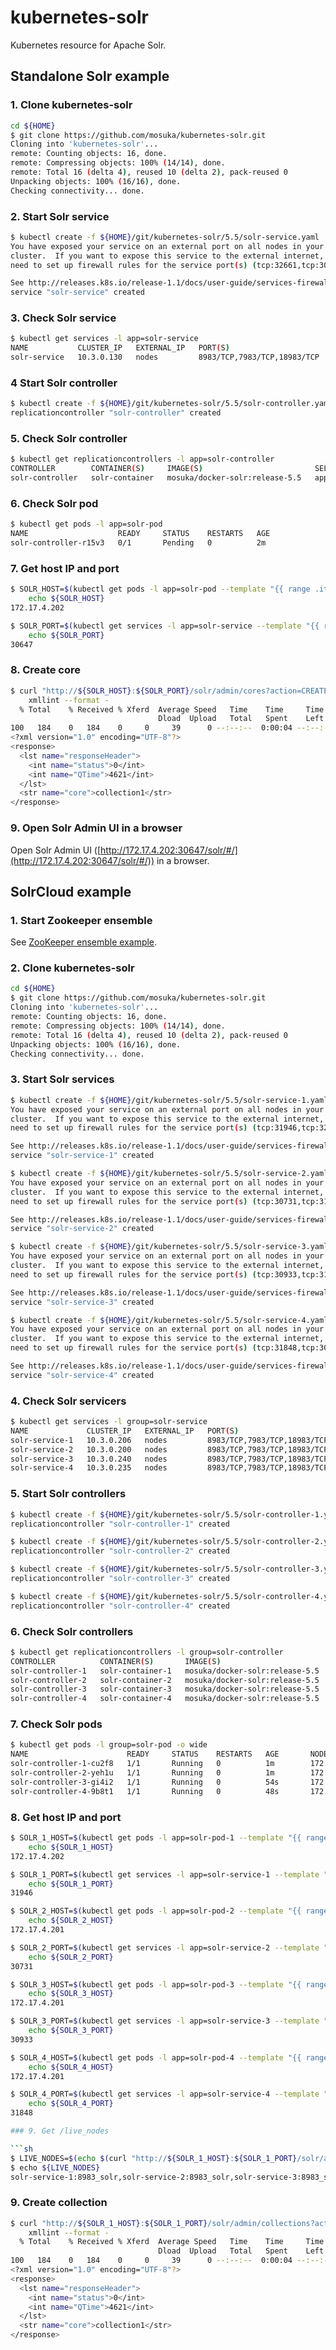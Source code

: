 # kubernetes-solr
Kubernetes resource for Apache Solr.

## Standalone Solr example

### 1. Clone kubernetes-solr

```sh
cd ${HOME}
$ git clone https://github.com/mosuka/kubernetes-solr.git
Cloning into 'kubernetes-solr'...
remote: Counting objects: 16, done.
remote: Compressing objects: 100% (14/14), done.
remote: Total 16 (delta 4), reused 10 (delta 2), pack-reused 0
Unpacking objects: 100% (16/16), done.
Checking connectivity... done.
```

### 2. Start Solr service

```sh
$ kubectl create -f ${HOME}/git/kubernetes-solr/5.5/solr-service.yaml
You have exposed your service on an external port on all nodes in your
cluster.  If you want to expose this service to the external internet, you may
need to set up firewall rules for the service port(s) (tcp:32661,tcp:30312,tcp:32347) to serve traffic.

See http://releases.k8s.io/release-1.1/docs/user-guide/services-firewalls.md for more details.
service "solr-service" created
```

### 3. Check Solr service

```sh
$ kubectl get services -l app=solr-service
NAME           CLUSTER_IP   EXTERNAL_IP   PORT(S)                       SELECTOR            AGE
solr-service   10.3.0.130   nodes         8983/TCP,7983/TCP,18983/TCP   app=zookeeper-pod   1m
```

### 4 Start Solr controller

```sh
$ kubectl create -f ${HOME}/git/kubernetes-solr/5.5/solr-controller.yaml
replicationcontroller "solr-controller" created
```

### 5. Check Solr controller

```sh
$ kubectl get replicationcontrollers -l app=solr-controller
CONTROLLER        CONTAINER(S)     IMAGE(S)                         SELECTOR       REPLICAS   AGE
solr-controller   solr-container   mosuka/docker-solr:release-5.5   app=solr-pod   1          1m
```

### 6. Check Solr pod

```sh
$ kubectl get pods -l app=solr-pod
NAME                    READY     STATUS    RESTARTS   AGE
solr-controller-r15v3   0/1       Pending   0          2m
```

### 7. Get host IP and port

```sh
$ SOLR_HOST=$(kubectl get pods -l app=solr-pod --template "{{ range .items }}{{if eq .status.phase \"Running\" }}{{ .status.hostIP }}{{ end }}{{ end }}") && \
    echo ${SOLR_HOST}
172.17.4.202

$ SOLR_PORT=$(kubectl get services -l app=solr-service --template "{{ range .items }}{{ range .spec.ports }}{{ if eq .name \"solr\" }}{{ .nodePort }}{{ end }}{{ end }}{{ end }}") && \
    echo ${SOLR_PORT}
30647
```

### 8. Create core

```sh
$ curl "http://${SOLR_HOST}:${SOLR_PORT}/solr/admin/cores?action=CREATE&name=collection1&configSet=data_driven_schema_configs&dataDir=data" | \
    xmllint --format -
  % Total    % Received % Xferd  Average Speed   Time    Time     Time  Current
                                 Dload  Upload   Total   Spent    Left  Speed
100   184    0   184    0     0     39      0 --:--:--  0:00:04 --:--:--    39
<?xml version="1.0" encoding="UTF-8"?>
<response>
  <lst name="responseHeader">
    <int name="status">0</int>
    <int name="QTime">4621</int>
  </lst>
  <str name="core">collection1</str>
</response>
```

### 9. Open Solr Admin UI in a browser

Open Solr Admin UI ([http://172.17.4.202:30647/solr/#/](http://172.17.4.202:30647/solr/#/)) in a browser.



## SolrCloud example

### 1. Start Zookeeper ensemble

See [ZooKeeper ensemble example](https://github.com/mosuka/kubernetes-zookeeper).

### 2. Clone kubernetes-solr

```sh
cd ${HOME}
$ git clone https://github.com/mosuka/kubernetes-solr.git
Cloning into 'kubernetes-solr'...
remote: Counting objects: 16, done.
remote: Compressing objects: 100% (14/14), done.
remote: Total 16 (delta 4), reused 10 (delta 2), pack-reused 0
Unpacking objects: 100% (16/16), done.
Checking connectivity... done.
```

### 3. Start Solr services

```sh
$ kubectl create -f ${HOME}/git/kubernetes-solr/5.5/solr-service-1.yaml
You have exposed your service on an external port on all nodes in your
cluster.  If you want to expose this service to the external internet, you may
need to set up firewall rules for the service port(s) (tcp:31946,tcp:32766,tcp:31129) to serve traffic.

See http://releases.k8s.io/release-1.1/docs/user-guide/services-firewalls.md for more details.
service "solr-service-1" created

$ kubectl create -f ${HOME}/git/kubernetes-solr/5.5/solr-service-2.yaml
You have exposed your service on an external port on all nodes in your
cluster.  If you want to expose this service to the external internet, you may
need to set up firewall rules for the service port(s) (tcp:30731,tcp:31027,tcp:30260) to serve traffic.

See http://releases.k8s.io/release-1.1/docs/user-guide/services-firewalls.md for more details.
service "solr-service-2" created

$ kubectl create -f ${HOME}/git/kubernetes-solr/5.5/solr-service-3.yaml
You have exposed your service on an external port on all nodes in your
cluster.  If you want to expose this service to the external internet, you may
need to set up firewall rules for the service port(s) (tcp:30933,tcp:31172,tcp:32132) to serve traffic.

See http://releases.k8s.io/release-1.1/docs/user-guide/services-firewalls.md for more details.
service "solr-service-3" created

$ kubectl create -f ${HOME}/git/kubernetes-solr/5.5/solr-service-4.yaml
You have exposed your service on an external port on all nodes in your
cluster.  If you want to expose this service to the external internet, you may
need to set up firewall rules for the service port(s) (tcp:31848,tcp:30953,tcp:30658) to serve traffic.

See http://releases.k8s.io/release-1.1/docs/user-guide/services-firewalls.md for more details.
service "solr-service-4" created
```

### 4. Check Solr servicers

```sh
$ kubectl get services -l group=solr-service
NAME             CLUSTER_IP   EXTERNAL_IP   PORT(S)                       SELECTOR         AGE
solr-service-1   10.3.0.206   nodes         8983/TCP,7983/TCP,18983/TCP   app=solr-pod-1   1m
solr-service-2   10.3.0.200   nodes         8983/TCP,7983/TCP,18983/TCP   app=solr-pod-2   59s
solr-service-3   10.3.0.240   nodes         8983/TCP,7983/TCP,18983/TCP   app=solr-pod-3   40s
solr-service-4   10.3.0.235   nodes         8983/TCP,7983/TCP,18983/TCP   app=solr-pod-4   16s
```

### 5. Start Solr controllers

```sh
$ kubectl create -f ${HOME}/git/kubernetes-solr/5.5/solr-controller-1.yaml
replicationcontroller "solr-controller-1" created

$ kubectl create -f ${HOME}/git/kubernetes-solr/5.5/solr-controller-2.yaml
replicationcontroller "solr-controller-2" created

$ kubectl create -f ${HOME}/git/kubernetes-solr/5.5/solr-controller-3.yaml
replicationcontroller "solr-controller-3" created

$ kubectl create -f ${HOME}/git/kubernetes-solr/5.5/solr-controller-4.yaml
replicationcontroller "solr-controller-4" created
```

### 6. Check Solr controllers

```sh
$ kubectl get replicationcontrollers -l group=solr-controller
CONTROLLER          CONTAINER(S)       IMAGE(S)                         SELECTOR         REPLICAS   AGE
solr-controller-1   solr-container-1   mosuka/docker-solr:release-5.5   app=solr-pod-1   1          1m
solr-controller-2   solr-container-2   mosuka/docker-solr:release-5.5   app=solr-pod-2   1          45s
solr-controller-3   solr-container-3   mosuka/docker-solr:release-5.5   app=solr-pod-3   1          32s
solr-controller-4   solr-container-4   mosuka/docker-solr:release-5.5   app=solr-pod-4   1          20s
```

### 7. Check Solr pods

```sh
$ kubectl get pods -l group=solr-pod -o wide
NAME                      READY     STATUS    RESTARTS   AGE       NODE
solr-controller-1-cu2f8   1/1       Running   0          1m        172.17.4.202
solr-controller-2-yeh1u   1/1       Running   0          1m        172.17.4.202
solr-controller-3-gi4i2   1/1       Running   0          54s       172.17.4.202
solr-controller-4-9b8t1   1/1       Running   0          48s       172.17.4.202
```

### 8. Get host IP and port

```sh
$ SOLR_1_HOST=$(kubectl get pods -l app=solr-pod-1 --template "{{ range .items }}{{if eq .status.phase \"Running\" }}{{ .status.hostIP }}{{ end }}{{ end }}") && \
    echo ${SOLR_1_HOST}
172.17.4.202

$ SOLR_1_PORT=$(kubectl get services -l app=solr-service-1 --template "{{ range .items }}{{ range .spec.ports }}{{ if eq .name \"solr\" }}{{ .nodePort }}{{ end }}{{ end }}{{ end }}") && \
    echo ${SOLR_1_PORT}
31946

$ SOLR_2_HOST=$(kubectl get pods -l app=solr-pod-2 --template "{{ range .items }}{{if eq .status.phase \"Running\" }}{{ .status.hostIP }}{{ end }}{{ end }}") && \
    echo ${SOLR_2_HOST}
172.17.4.201

$ SOLR_2_PORT=$(kubectl get services -l app=solr-service-2 --template "{{ range .items }}{{ range .spec.ports }}{{ if eq .name \"solr\" }}{{ .nodePort }}{{ end }}{{ end }}{{ end }}") && \
    echo ${SOLR_2_PORT}
30731

$ SOLR_3_HOST=$(kubectl get pods -l app=solr-pod-3 --template "{{ range .items }}{{if eq .status.phase \"Running\" }}{{ .status.hostIP }}{{ end }}{{ end }}") && \
    echo ${SOLR_3_HOST}
172.17.4.201

$ SOLR_3_PORT=$(kubectl get services -l app=solr-service-3 --template "{{ range .items }}{{ range .spec.ports }}{{ if eq .name \"solr\" }}{{ .nodePort }}{{ end }}{{ end }}{{ end }}") && \
    echo ${SOLR_3_PORT}
30933

$ SOLR_4_HOST=$(kubectl get pods -l app=solr-pod-4 --template "{{ range .items }}{{if eq .status.phase \"Running\" }}{{ .status.hostIP }}{{ end }}{{ end }}") && \
    echo ${SOLR_4_HOST}
172.17.4.201

$ SOLR_4_PORT=$(kubectl get services -l app=solr-service-4 --template "{{ range .items }}{{ range .spec.ports }}{{ if eq .name \"solr\" }}{{ .nodePort }}{{ end }}{{ end }}{{ end }}") && \
    echo ${SOLR_4_PORT}
31848

### 9. Get /live_nodes

```sh
$ LIVE_NODES=$(echo $(curl "http://${SOLR_1_HOST}:${SOLR_1_PORT}/solr/admin/zookeeper?detail=true&path=%2Flive_nodes" | jq -r '.tree[].children[].data.title') | sed -e s'/ /,/g')
$ echo ${LIVE_NODES}
solr-service-1:8983_solr,solr-service-2:8983_solr,solr-service-3:8983_solr,solr-service-4:8983_solr
```

### 9. Create collection

```sh
$ curl "http://${SOLR_1_HOST}:${SOLR_1_PORT}/solr/admin/collections?action=CREATE&name=collection1&numShards=2&replicationFactor=2&maxShardsPerNode=1&createNodeSet=${LIVE_NODES}&collection.configName=data_driven_schema_configs" | \
    xmllint --format -
  % Total    % Received % Xferd  Average Speed   Time    Time     Time  Current
                                 Dload  Upload   Total   Spent    Left  Speed
100   184    0   184    0     0     39      0 --:--:--  0:00:04 --:--:--    39
<?xml version="1.0" encoding="UTF-8"?>
<response>
  <lst name="responseHeader">
    <int name="status">0</int>
    <int name="QTime">4621</int>
  </lst>
  <str name="core">collection1</str>
</response>
```
